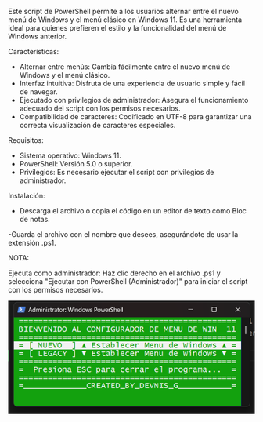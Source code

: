 Este script de PowerShell permite a los usuarios alternar entre el nuevo menú de Windows y el menú clásico en Windows 11. Es una herramienta ideal para quienes prefieren el estilo y la funcionalidad del menú de Windows anterior.

Características:

- Alternar entre menús: Cambia fácilmente entre el nuevo menú de Windows y el menú clásico.
- Interfaz intuitiva: Disfruta de una experiencia de usuario simple y fácil de navegar.
- Ejecutado con privilegios de administrador: Asegura el funcionamiento adecuado del script con los permisos necesarios.
- Compatibilidad de caracteres: Codificado en UTF-8 para garantizar una correcta visualización de caracteres especiales.

Requisitos:
- Sistema operativo: Windows 11.
- PowerShell: Versión 5.0 o superior.
- Privilegios: Es necesario ejecutar el script con privilegios de administrador.

Instalación:

- Descarga el archivo o copia el código en un editor de texto como Bloc de notas.

-Guarda el archivo con el nombre que desees, asegurándote de usar la extensión .ps1.

NOTA:

Ejecuta como administrador: Haz clic derecho en el archivo .ps1 y selecciona "Ejecutar con PowerShell (Administrador)" para iniciar el script con los permisos necesarios.

![alt text](image.png)